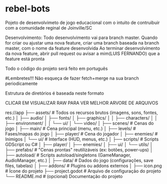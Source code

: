 # rebel-bots
Pojeto de desenvolvimeto de jogo educacional com o intuito de contruibuir com a comunidade reginal de Joinville/SC

Desenvolvimento: 
  Todo desenvolvimento vai para branch master.
  Quando for criar ou ajustar uma nova feature, criar uma branch baseada na branch master, com o nome da feature desenvolvida
  Ao terminar desenvolvimento da nova feature, abrir pull request ou avisar a mim(LUIS FERNANDO) que a feature está pronta
  
  Todo o código do projeto será feito em português
  
#Lembretes!!!
  Não esqueça de fazer fetch+merge na sua branch periodicamente 

Estrutura de diretórios é baseada neste formato

CLICAR EM VISUALIZAR RAW PARA VER MELHOR ARVORE DE ARQUIVOS

res://app
├── assets/                # Todos os recursos brutos (imagens, sons, fontes, etc.)
│   ├── audio/
│   ├── fonts/
│   ├── graphics/
│   │   ├── characters/
│   │   ├── environment/
│   │   └── ui/
│   └── video/
│
├── scenes/                # Cenas do jogo
│   ├── main/              # Cena principal (menu, etc.)
│   ├── levels/            # Fases/mapas do jogo
│   ├── player/            # Cena do jogador
│   ├── enemies/           # Inimigos
│   └── ui/                # Interface (HUD, menus, etc.)
│
├── scripts/               # Scripts GDScript ou C#
│   ├── player/
│   ├── enemies/
│   ├── ui/
│   └── utils/
│
├── prefabs/               # "Cenas prontas" reutilizáveis (ex: botões, power-ups)
│
├── autoload/              # Scripts autoload/singletons (GameManager, AudioManager, etc.)
│
├── data/                  # Dados do jogo (configurações, save files, tabelas)
│
├── addons/                # Plugins ou addons externos
│
├── icon.png               # Ícone do projeto
├── project.godot          # Arquivo de configuração do projeto
└── README.md              # (opcional) Documentação do projeto
